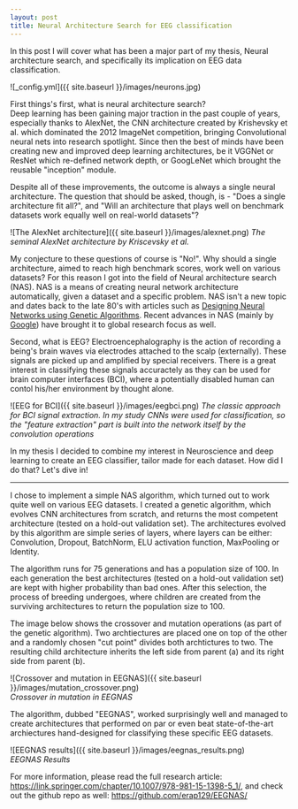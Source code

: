 ```yaml
---
layout: post
title: Neural Architecture Search for EEG classification
---
```


In this post I will cover what has been a major part of my thesis, Neural architecture search, and specifically its implication on EEG data classification.

![_config.yml]({{ site.baseurl }}/images/neurons.jpg)

First things's first, what is neural architecture search?  
Deep learning has been gaining major traction in the past couple of years, especially thanks to AlexNet, the CNN architecture created by Krishevsky et al. which dominated the 2012 ImageNet competition, bringing Convolutional neural nets into research spotlight. Since then the best of minds have been creating new and improved deep learning architectures, be it VGGNet or ResNet which re-defined network depth, or GoogLeNet which brought the reusable "inception" module.  
  
Despite all of these improvements, the outcome is always a single neural architecture. The question that should be asked, though, is - "Does a single architecture fit all?", and "Will an architecture that plays well on benchmark datasets work equally well on real-world datasets"?  
 
 ![The AlexNet architecture]({{ site.baseurl }}/images/alexnet.png)
*The seminal AlexNet architecture by Kriscevsky et al.* 

My conjecture to these questions of course is "No!". Why should a single architecture, aimed to reach high benchmark scores, work well on various datasets? For this reason I got into the field of Neural architecture search (NAS). NAS is a means of creating neural network architecture automatically, given a dataset and a specific problem. NAS isn't a new topic and dates back to the late 80's with articles such as [Designing Neural Networks using Genetic Algorithms](https://dl.acm.org/doi/10.5555/93126.94034).
Recent advances in NAS (mainly by [Google](https://arxiv.org/abs/1802.01548)) have brought it to global research focus as well.  
 
Second, what is EEG? Electroencephalography is the action of recording a being's brain waves via electrodes attached to the scalp (externally). These signals are picked up and amplified by special receivers. There is a great interest in classifying these signals accuractely as they can be used for brain computer interfaces (BCI), where a potentially disabled human can contol his/her environment by thought alone.

 ![EEG for BCI]({{ site.baseurl }}/images/eegbci.png)
*The classic approach for BCI signal extraction. In my study CNNs were used for classification, so the "feature extraction" part is built into the network itself by the convolution operations* 
 
In my thesis I decided to combine my interest in Neuroscience and deep learning to create an EEG classifier, tailor made for each dataset. How did I do that? Let's dive in!  
 
----

I chose to implement a simple NAS algorithm, which turned out to work quite well on various EEG datasets. I created a genetic algorithm, which evolves CNN architectures from scratch, and returns the most competent architecture (tested on a hold-out validation set). The architectures evolved by this algorithm are simple series of layers, where layers can be either: Convolution, Dropout, BatchNorm, ELU activation function, MaxPooling or Identity.  

The algorithm runs for 75 generations and has a population size of 100. In each generation the best architectures (tested on a hold-out validation set) are kept with higher probability than bad ones. After this selection, the process of breeding undergoes, where children are created from the surviving architectures to return the population size to 100.  
  
The image below shows the crossover and mutation operations (as part of the genetic algorithm). Two archtiectures are placed one on top of the other and a randomly chosen "cut point" divides both archtictures to two. The resulting child architecture inherits the left side from parent (a) and its right side from parent (b).  

 ![Crossover and mutation in EEGNAS]({{ site.baseurl }}/images/mutation_crossover.png)  
 *Crossover in mutation in EEGNAS*  
   
  The algorithm, dubbed "EEGNAS", worked surprisingly well and managed to create architectures that performed on par or even beat state-of-the-art archiectures hand-designed for classifying these specific EEG datasets.  
  
   ![EEGNAS results]({{ site.baseurl }}/images/eegnas_results.png)  
 *EEGNAS Results*  
   
 For more information, please read the full research article: <https://link.springer.com/chapter/10.1007/978-981-15-1398-5_1/>, and check out the github repo as well: <https://github.com/erap129/EEGNAS/>

